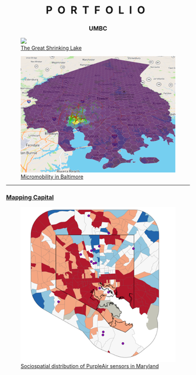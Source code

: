 <h1 style="letter-spacing:0.5em;text-align:center;">PORTFOLIO</h1>

<h3 style="text-align:center"> UMBC </h3>

<div class="flex-container">
  <div>
    <figure>
    <a href="/381_proj"><img src="381_proj/images/true_color.gif" style = "maxheight:100vw;"></a>
      <figcaption> <a href="/381_proj">The Great Shrinking Lake</a> </figcaption>
    </figure>
  </div>
  <div>
    <figure>
      <a href="/finalproj"><img src="finalproj/images/Screenshot 2022-05-09 131724.png" style = "maxwidth:35vw;"></a>
            <figcaption><a href="/finalproj">Micromobility in Baltimore</a></figcaption>
    </figure>
  </div>
</div>

---

<h3> <a href="https://mapping.capital">Mapping Capital</a></h3>

<div>
  <div>
    <figure>
      <a href="/dss/">
        <img src="images/it worked MHI.png?raw=true" style = "maxwidth:55vw; margin-right:auto;">
      </a>
      <figcaption> 
        <a href="/dss">Sociospatial distribution of PurpleAir sensors in Maryland</a>
      </figcaption>
    </figure>
  </div>
</div>
